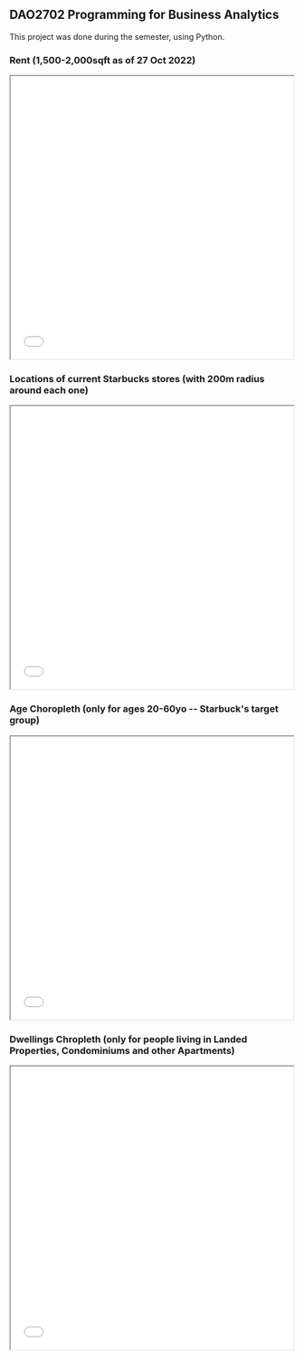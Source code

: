 ## DAO2702 Programming for Business Analytics
This project was done during the semester, using Python.

### Rent (1,500-2,000sqft as of 27 Oct 2022)
<iframe src="folium_map_rent.html" height="500" width="500"></iframe>

### Locations of current Starbucks stores (with 200m radius around each one)
<iframe src="folium_map_distance.html" height="500" width="500"></iframe>

### Age Choropleth (only for ages 20-60yo -- Starbuck's target group)
<iframe src="folium_map_age.html" height="500" width="500"></iframe>

### Dwellings Chropleth (only for people living in Landed Properties, Condominiums and other Apartments)
<iframe src="folium_map_dwellings.html" height="500" width="500"></iframe>

